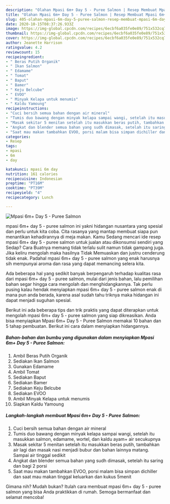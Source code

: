```yaml
---
description: "Olahan Mpasi 6m+ Day 5 - Puree Salmon | Resep Membuat Mpasi 6m+ Day 5 - Puree Salmon Yang Bikin Ngiler"
title: "Olahan Mpasi 6m+ Day 5 - Puree Salmon | Resep Membuat Mpasi 6m+ Day 5 - Puree Salmon Yang Bikin Ngiler"
slug: 405-olahan-mpasi-6m-day-5-puree-salmon-resep-membuat-mpasi-6m-day-5-puree-salmon-yang-bikin-ngiler
date: 2020-10-15T08:37:26.933Z
image: https://img-global.cpcdn.com/recipes/6ecbf6a035fe0e89/751x532cq70/mpasi-6m-day-5-puree-salmon-foto-resep-utama.jpg
thumbnail: https://img-global.cpcdn.com/recipes/6ecbf6a035fe0e89/751x532cq70/mpasi-6m-day-5-puree-salmon-foto-resep-utama.jpg
cover: https://img-global.cpcdn.com/recipes/6ecbf6a035fe0e89/751x532cq70/mpasi-6m-day-5-puree-salmon-foto-resep-utama.jpg
author: Jeanette Harrison
ratingvalue: 4.2
reviewcount: 15
recipeingredient:
- " Beras Putih Organik"
- " Ikan Salmon"
- " Edamame"
- " Tomat"
- " Baput"
- " Bamer"
- " Keju Belcube"
- " EVOO"
- " Minyak Kelapa untuk menumis"
- " Kaldu Yamoung"
recipeinstructions:
- "Cuci bersih semua bahan dengan air mineral"
- "Tumis duo bawang dengan minyak kelapa sampai wangi, setelah itu masukkan salmon, edamame, wortel, dan kaldu ayam+ air secukupnya"
- "Masak sekitar 5 menitan setelah itu masukkan beras putih, tambahkan air lagi dan masak nasi menjadi bubur dan bahan lainnya matang. Sampai air tinggal sedikit"
- "Angkat dan blender semua bahan yang sudh dimasak, setelah itu saring dan bagi 2 porsi"
- "Saat mau makan tambahkan EVOO, porsi malam bisa simpan dichiller dan saat mau makan tinggal keluarkan dan kukus 5menit"
categories:
- Resep
tags:
- mpasi
- 6m
- day

katakunci: mpasi 6m day 
nutrition: 161 calories
recipecuisine: Indonesian
preptime: "PT16M"
cooktime: "PT39M"
recipeyield: "4"
recipecategory: Lunch

---
```



![Mpasi 6m+ Day 5 - Puree Salmon](https://img-global.cpcdn.com/recipes/6ecbf6a035fe0e89/751x532cq70/mpasi-6m-day-5-puree-salmon-foto-resep-utama.jpg)


mpasi 6m+ day 5 - puree salmon ini yakni hidangan nusantara yang spesial dan perlu untuk kita coba. Cita rasanya yang mantap membuat siapa pun menantikan kehadirannya di meja makan.
Kamu Sedang mencari ide resep mpasi 6m+ day 5 - puree salmon untuk jualan atau dikonsumsi sendiri yang Sedap? Cara Buatnya memang tidak terlalu sulit namun tidak gampang juga. Jika keliru mengolah maka hasilnya Tidak Memuaskan dan justru cenderung tidak enak. Padahal mpasi 6m+ day 5 - puree salmon yang enak harusnya sih mempunyai aroma dan rasa yang dapat memancing selera kita.



Ada beberapa hal yang sedikit banyak berpengaruh terhadap kualitas rasa dari mpasi 6m+ day 5 - puree salmon, mulai dari jenis bahan, lalu pemilihan bahan segar hingga cara mengolah dan menghidangkannya. Tak perlu pusing kalau hendak menyiapkan mpasi 6m+ day 5 - puree salmon enak di mana pun anda berada, karena asal sudah tahu triknya maka hidangan ini dapat menjadi suguhan spesial.


Berikut ini ada beberapa tips dan trik praktis yang dapat diterapkan untuk mengolah mpasi 6m+ day 5 - puree salmon yang siap dikreasikan. Anda bisa menyiapkan Mpasi 6m+ Day 5 - Puree Salmon memakai 10 bahan dan 5 tahap pembuatan. Berikut ini cara dalam menyiapkan hidangannya.

<!--inarticleads1-->

##### Bahan-bahan dan bumbu yang digunakan dalam menyiapkan Mpasi 6m+ Day 5 - Puree Salmon:

1. Ambil  Beras Putih Organik
1. Sediakan  Ikan Salmon
1. Gunakan  Edamame
1. Ambil  Tomat
1. Sediakan  Baput
1. Sediakan  Bamer
1. Sediakan  Keju Belcube
1. Sediakan  EVOO
1. Ambil  Minyak Kelapa untuk menumis
1. Siapkan  Kaldu Yamoung




<!--inarticleads2-->

##### Langkah-langkah membuat Mpasi 6m+ Day 5 - Puree Salmon:

1. Cuci bersih semua bahan dengan air mineral
1. Tumis duo bawang dengan minyak kelapa sampai wangi, setelah itu masukkan salmon, edamame, wortel, dan kaldu ayam+ air secukupnya
1. Masak sekitar 5 menitan setelah itu masukkan beras putih, tambahkan air lagi dan masak nasi menjadi bubur dan bahan lainnya matang. Sampai air tinggal sedikit
1. Angkat dan blender semua bahan yang sudh dimasak, setelah itu saring dan bagi 2 porsi
1. Saat mau makan tambahkan EVOO, porsi malam bisa simpan dichiller dan saat mau makan tinggal keluarkan dan kukus 5menit




Gimana nih? Mudah bukan? Itulah cara membuat mpasi 6m+ day 5 - puree salmon yang bisa Anda praktikkan di rumah. Semoga bermanfaat dan selamat mencoba!
